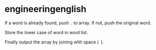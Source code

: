 # engineeringenglish

If a word is already found, push `.` to array. If not, push the original word. 

Store the lower case of word in word list.

Finally output the array by joining with space (` `).
